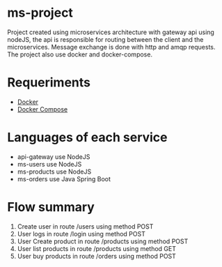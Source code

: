 # ms-project
Project created using microservices architecture with gateway api using nodeJS, the api is responsible for routing between the client and the microservices. Message exchange is done with http and amqp requests. The project also use docker and docker-compose.

# Requeriments

<ul>
  <li><a href="https://docs.docker.com/" target="_blank" >Docker</a></li>
  <li><a href="https://docs.docker.com/compose/" target="_blank" >Docker Compose</a></li>
</ul>  

# Languages of each service

<ul> 
  <li>api-gateway use NodeJS </li>
  <li>ms-users use NodeJS </li>
  <li>ms-products use NodeJS </li>
  <li>ms-orders use Java Spring Boot </li>
</ul>

# Flow summary

<ol>
  <li>Create user in route /users using method POST</li>
  <li>User logs in route /login using method POST</li>
  <li>User Create product in route /products using method POST</li>
  <li>User list products in route /products using method GET</li>
  <li>User buy products in route /orders using method POST</li>
</ol>  

